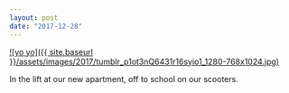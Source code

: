 ```yaml
---
layout: post
date: "2017-12-28"
---
```


[![yo yo]({{ site.baseurl }}/assets/images/2017/tumblr_p1ot3nQ6431r16syio1_1280-768x1024.jpg)](https://mananamanana.com/ohpiglet/wp-content/uploads/2017/12/tumblr_p1ot3nQ6431r16syio1_1280.jpg)

In the lift at our new apartment, off to school on our scooters.
